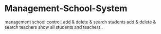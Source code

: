 # Management-School-System
management school control:
add & delete & search students
add & delete & search teachers
show all students and teachers .


